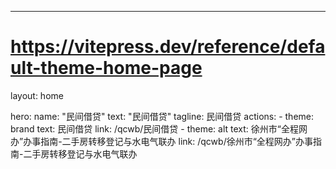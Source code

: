 ---
# https://vitepress.dev/reference/default-theme-home-page
layout: home

hero:
  name: "民间借贷"
  text: "民间借贷"
  tagline: 民间借贷
  actions:
    - theme: brand
      text: 民间借贷
      link: /qcwb/民间借贷
    - theme: alt
      text: 徐州市“全程网办”办事指南-二手房转移登记与水电气联办
      link: /qcwb/徐州市“全程网办”办事指南-二手房转移登记与水电气联办

